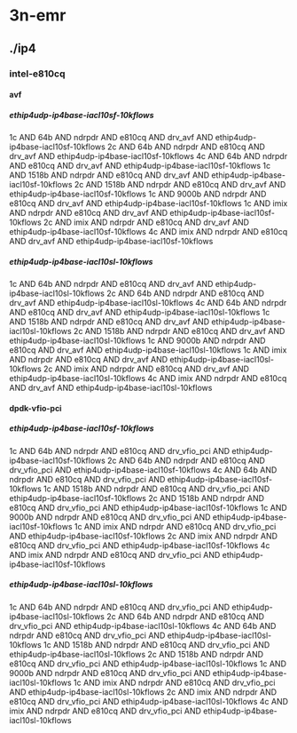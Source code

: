 # 3n-emr
## ./ip4
### intel-e810cq
#### avf
##### ethip4udp-ip4base-iacl10sf-10kflows
1c AND 64b AND ndrpdr AND e810cq AND drv_avf AND ethip4udp-ip4base-iacl10sf-10kflows
2c AND 64b AND ndrpdr AND e810cq AND drv_avf AND ethip4udp-ip4base-iacl10sf-10kflows
4c AND 64b AND ndrpdr AND e810cq AND drv_avf AND ethip4udp-ip4base-iacl10sf-10kflows
1c AND 1518b AND ndrpdr AND e810cq AND drv_avf AND ethip4udp-ip4base-iacl10sf-10kflows
2c AND 1518b AND ndrpdr AND e810cq AND drv_avf AND ethip4udp-ip4base-iacl10sf-10kflows
1c AND 9000b AND ndrpdr AND e810cq AND drv_avf AND ethip4udp-ip4base-iacl10sf-10kflows
1c AND imix AND ndrpdr AND e810cq AND drv_avf AND ethip4udp-ip4base-iacl10sf-10kflows
2c AND imix AND ndrpdr AND e810cq AND drv_avf AND ethip4udp-ip4base-iacl10sf-10kflows
4c AND imix AND ndrpdr AND e810cq AND drv_avf AND ethip4udp-ip4base-iacl10sf-10kflows
##### ethip4udp-ip4base-iacl10sl-10kflows
1c AND 64b AND ndrpdr AND e810cq AND drv_avf AND ethip4udp-ip4base-iacl10sl-10kflows
2c AND 64b AND ndrpdr AND e810cq AND drv_avf AND ethip4udp-ip4base-iacl10sl-10kflows
4c AND 64b AND ndrpdr AND e810cq AND drv_avf AND ethip4udp-ip4base-iacl10sl-10kflows
1c AND 1518b AND ndrpdr AND e810cq AND drv_avf AND ethip4udp-ip4base-iacl10sl-10kflows
2c AND 1518b AND ndrpdr AND e810cq AND drv_avf AND ethip4udp-ip4base-iacl10sl-10kflows
1c AND 9000b AND ndrpdr AND e810cq AND drv_avf AND ethip4udp-ip4base-iacl10sl-10kflows
1c AND imix AND ndrpdr AND e810cq AND drv_avf AND ethip4udp-ip4base-iacl10sl-10kflows
2c AND imix AND ndrpdr AND e810cq AND drv_avf AND ethip4udp-ip4base-iacl10sl-10kflows
4c AND imix AND ndrpdr AND e810cq AND drv_avf AND ethip4udp-ip4base-iacl10sl-10kflows
#### dpdk-vfio-pci
##### ethip4udp-ip4base-iacl10sf-10kflows
1c AND 64b AND ndrpdr AND e810cq AND drv_vfio_pci AND ethip4udp-ip4base-iacl10sf-10kflows
2c AND 64b AND ndrpdr AND e810cq AND drv_vfio_pci AND ethip4udp-ip4base-iacl10sf-10kflows
4c AND 64b AND ndrpdr AND e810cq AND drv_vfio_pci AND ethip4udp-ip4base-iacl10sf-10kflows
1c AND 1518b AND ndrpdr AND e810cq AND drv_vfio_pci AND ethip4udp-ip4base-iacl10sf-10kflows
2c AND 1518b AND ndrpdr AND e810cq AND drv_vfio_pci AND ethip4udp-ip4base-iacl10sf-10kflows
1c AND 9000b AND ndrpdr AND e810cq AND drv_vfio_pci AND ethip4udp-ip4base-iacl10sf-10kflows
1c AND imix AND ndrpdr AND e810cq AND drv_vfio_pci AND ethip4udp-ip4base-iacl10sf-10kflows
2c AND imix AND ndrpdr AND e810cq AND drv_vfio_pci AND ethip4udp-ip4base-iacl10sf-10kflows
4c AND imix AND ndrpdr AND e810cq AND drv_vfio_pci AND ethip4udp-ip4base-iacl10sf-10kflows
##### ethip4udp-ip4base-iacl10sl-10kflows
1c AND 64b AND ndrpdr AND e810cq AND drv_vfio_pci AND ethip4udp-ip4base-iacl10sl-10kflows
2c AND 64b AND ndrpdr AND e810cq AND drv_vfio_pci AND ethip4udp-ip4base-iacl10sl-10kflows
4c AND 64b AND ndrpdr AND e810cq AND drv_vfio_pci AND ethip4udp-ip4base-iacl10sl-10kflows
1c AND 1518b AND ndrpdr AND e810cq AND drv_vfio_pci AND ethip4udp-ip4base-iacl10sl-10kflows
2c AND 1518b AND ndrpdr AND e810cq AND drv_vfio_pci AND ethip4udp-ip4base-iacl10sl-10kflows
1c AND 9000b AND ndrpdr AND e810cq AND drv_vfio_pci AND ethip4udp-ip4base-iacl10sl-10kflows
1c AND imix AND ndrpdr AND e810cq AND drv_vfio_pci AND ethip4udp-ip4base-iacl10sl-10kflows
2c AND imix AND ndrpdr AND e810cq AND drv_vfio_pci AND ethip4udp-ip4base-iacl10sl-10kflows
4c AND imix AND ndrpdr AND e810cq AND drv_vfio_pci AND ethip4udp-ip4base-iacl10sl-10kflows
